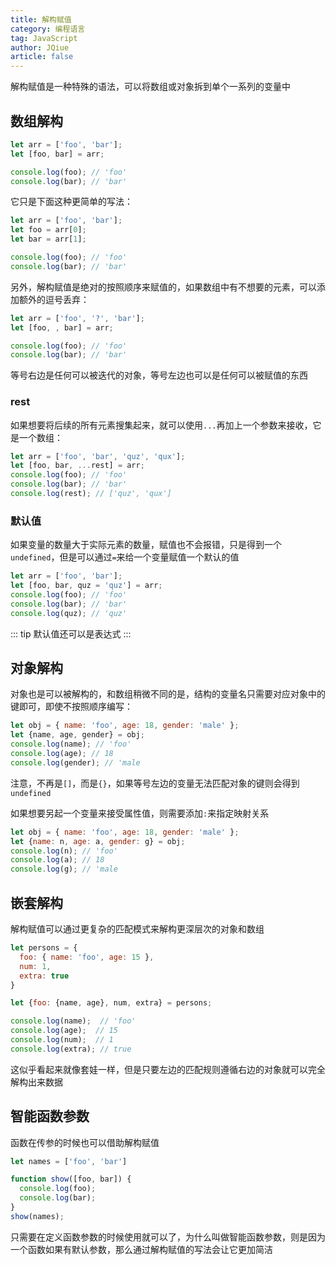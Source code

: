 ```yaml
---
title: 解构赋值
category: 编程语言
tag: JavaScript
author: JQiue
article: false
---
```


解构赋值是一种特殊的语法，可以将数组或对象拆到单个一系列的变量中

## 数组解构

```js
let arr = ['foo', 'bar'];
let [foo, bar] = arr;

console.log(foo); // 'foo'
console.log(bar); // 'bar'
```

它只是下面这种更简单的写法：

```js
let arr = ['foo', 'bar'];
let foo = arr[0];
let bar = arr[1];

console.log(foo); // 'foo'
console.log(bar); // 'bar'
```

另外，解构赋值是绝对的按照顺序来赋值的，如果数组中有不想要的元素，可以添加额外的逗号丢弃：

```js
let arr = ['foo', '?', 'bar'];
let [foo, , bar] = arr;

console.log(foo); // 'foo'
console.log(bar); // 'bar'
```

等号右边是任何可以被迭代的对象，等号左边也可以是任何可以被赋值的东西

### rest

如果想要将后续的所有元素搜集起来，就可以使用`...`再加上一个参数来接收，它是一个数组：

```js
let arr = ['foo', 'bar', 'quz', 'qux'];
let [foo, bar, ...rest] = arr;
console.log(foo); // 'foo'
console.log(bar); // 'bar'
console.log(rest); // ['quz', 'qux']
```

### 默认值

如果变量的数量大于实际元素的数量，赋值也不会报错，只是得到一个`undefined`，但是可以通过`=`来给一个变量赋值一个默认的值

```js
let arr = ['foo', 'bar'];
let [foo, bar, quz = 'quz'] = arr;
console.log(foo); // 'foo'
console.log(bar); // 'bar'
console.log(quz); // 'quz'
```

::: tip
默认值还可以是表达式
:::

## 对象解构

对象也是可以被解构的，和数组稍微不同的是，结构的变量名只需要对应对象中的键即可，即使不按照顺序编写：

```js
let obj = { name: 'foo', age: 18, gender: 'male' };
let {name, age, gender} = obj;
console.log(name); // 'foo'
console.log(age); // 18
console.log(gender); // 'male
```

注意，不再是`[]`，而是`{}`，如果等号左边的变量无法匹配对象的键则会得到`undefined`

如果想要另起一个变量来接受属性值，则需要添加`:`来指定映射关系

```js
let obj = { name: 'foo', age: 18, gender: 'male' };
let {name: n, age: a, gender: g} = obj;
console.log(n); // 'foo'
console.log(a); // 18
console.log(g); // 'male
```

## 嵌套解构

解构赋值可以通过更复杂的匹配模式来解构更深层次的对象和数组

```js
let persons = {
  foo: { name: 'foo', age: 15 },
  num: 1,
  extra: true
}

let {foo: {name, age}, num, extra} = persons;

console.log(name);  // 'foo'
console.log(age);  // 15
console.log(num);  // 1
console.log(extra); // true
```

这似乎看起来就像套娃一样，但是只要左边的匹配规则遵循右边的对象就可以完全解构出来数据

## 智能函数参数

函数在传参的时候也可以借助解构赋值

```js
let names = ['foo', 'bar']

function show([foo, bar]) {
  console.log(foo);
  console.log(bar);
}
show(names);
```

只需要在定义函数参数的时候使用就可以了，为什么叫做智能函数参数，则是因为一个函数如果有默认参数，那么通过解构赋值的写法会让它更加简洁
